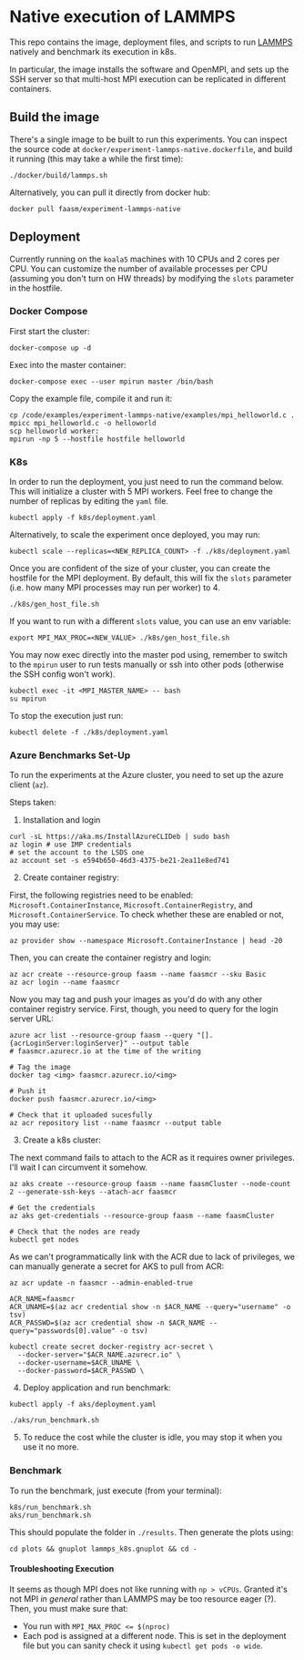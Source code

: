 # Native execution of LAMMPS

This repo contains the image, deployment files, and scripts to run
[LAMMPS](https://lammps.sandia.gov/) natively and benchmark its execution in
k8s.

In particular, the image installs the software and OpenMPI, and sets up the SSH
server so that multi-host MPI execution can be replicated in different
containers.

## Build the image

There's a single image to be built to run this experiments. You can inspect
the source code at `docker/experiment-lammps-native.dockerfile`, and build it
running (this may take a while the first time):
```
./docker/build/lammps.sh
```

Alternatively, you can pull it directly from docker hub:
```
docker pull faasm/experiment-lammps-native
```

## Deployment

Currently running on the `koala5` machines with 10 CPUs and 2 cores per CPU.
You can customize the number of available processes per CPU (assuming you don't
turn on HW threads) by modifying the `slots` parameter in the hostfile.

### Docker Compose

First start the cluster:
```
docker-compose up -d
```

Exec into the master container:
```
docker-compose exec --user mpirun master /bin/bash
```

Copy the example file, compile it and run it:
```
cp /code/examples/experiment-lammps-native/examples/mpi_helloworld.c .
mpicc mpi_helloworld.c -o helloworld
scp helloworld worker:
mpirun -np 5 --hostfile hostfile helloworld
```

### K8s

In order to run the deployment, you just need to run the command below. This
will initialize a cluster with 5 MPI workers. Feel free to change the number
of replicas by editing the `yaml` file.
```
kubectl apply -f k8s/deployment.yaml
```
Alternatively, to scale the experiment once deployed, you may run:
```
kubectl scale --replicas=<NEW_REPLICA_COUNT> -f ./k8s/deployment.yaml
```

Once you are confident of the size of your cluster, you can create the hostfile
for the MPI deployment. By default, this will fix the `slots` parameter (i.e.
how many MPI processes may run per worker) to 4.
```
./k8s/gen_host_file.sh
```
If you want to run with a different `slots` value, you can use an env variable:
```
export MPI_MAX_PROC=<NEW_VALUE> ./k8s/gen_host_file.sh
```

You may now exec directly into the master pod using, remember to switch to the
`mpirun` user to run tests manually or ssh into other pods (otherwise the SSH
config won't work).
```
kubectl exec -it <MPI_MASTER_NAME> -- bash
su mpirun
```

To stop the execution just run:
```
kubectl delete -f ./k8s/deployment.yaml
```

### Azure Benchmarks Set-Up

To run the experiments at the Azure cluster, you need to set up the azure
client (`az`).

Steps taken:
1. Installation and login 
```
curl -sL https://aka.ms/InstallAzureCLIDeb | sudo bash
az login # use IMP credentials
# set the account to the LSDS one
az account set -s e594b650-46d3-4375-be21-2ea11e8ed741
```
2. Create container registry:

First, the following registries need to be enabled: `Microsoft.ContainerInstance`,
`Microsoft.ContainerRegistry`, and `Microsoft.ContainerService`. To check
whether these are enabled or not, you may use:
```
az provider show --namespace Microsoft.ContainerInstance | head -20
```

Then, you can create the container registry and login:
```
az acr create --resource-group faasm --name faasmcr --sku Basic
az acr login --name faasmcr
```

Now you may tag and push your images as you'd do with any other container
registry service. First, though, you need to query for the login server URL:
```
azure acr list --resource-group faasm --query "[].{acrLoginServer:loginServer}" --output table
# faasmcr.azurecr.io at the time of the writing

# Tag the image
docker tag <img> faasmcr.azurecr.io/<img>

# Push it
docker push faasmcr.azurecr.io/<img>

# Check that it uploaded sucesfully
az acr repository list --name faasmcr --output table
```

3. Create a k8s cluster:

The next command fails to attach to the ACR as it requires owner privileges.
I'll wait I can circumvent it somehow.
```
az aks create --resource-group faasm --name faasmCluster --node-count 2 --generate-ssh-keys --atach-acr faasmcr

# Get the credentials
az aks get-credentials --resource-group faasm --name faasmCluster

# Check that the nodes are ready
kubectl get nodes
```

As we can't programmatically link with the ACR due to lack of privileges, we
can manually generate a secret for AKS to pull from ACR:
```
az acr update -n faasmcr --admin-enabled-true

ACR_NAME=faasmcr
ACR_UNAME=$(az acr credential show -n $ACR_NAME --query="username" -o tsv)
ACR_PASSWD=$(az acr credential show -n $ACR_NAME --query="passwords[0].value" -o tsv)

kubectl create secret docker-registry acr-secret \
  --docker-server="$ACR_NAME.azurecr.io" \
  --docker-username=$ACR_UNAME \
  --docker-password=$ACR_PASSWD \
```

4. Deploy application and run benchmark:
```
kubectl apply -f aks/deployment.yaml

./aks/run_benchmark.sh
```

5. To reduce the cost while the cluster is idle, you may stop it when you
use it no more.


### Benchmark

To run the benchmark, just execute (from your terminal):
```
k8s/run_benchmark.sh
aks/run_benchmark.sh
```

This should populate the folder in `./results`. Then generate the plots using:
```
cd plots && gnuplot lammps_k8s.gnuplot && cd -
```

#### Troubleshooting Execution

It seems as though MPI does not like running with `np > vCPUs`. Granted it's
not MPI _in general_ rather than LAMMPS may be too resource eager (?). Then,
you must make sure that:
* You run with `MPI_MAX_PROC <= $(nproc)`
* Each pod is assigned at a different node. This is set in the deployment file
but you can sanity check it using `kubectl get pods -o wide`.
